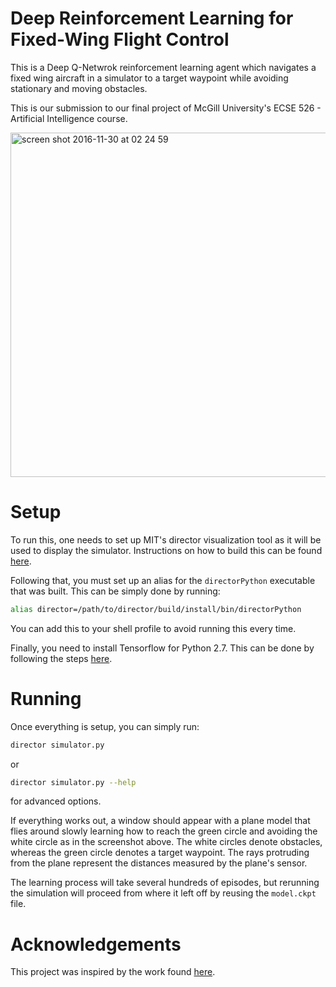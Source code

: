 # Deep Reinforcement Learning for Fixed-Wing Flight Control

This is a Deep Q-Netwrok reinforcement learning agent which navigates a fixed
wing aircraft in a simulator to a target waypoint while avoiding stationary
and moving obstacles.

This is our submission to our final project of McGill University's ECSE 526 -
Artificial Intelligence course.

<img width="551" alt="screen shot 2016-11-30 at 02 24 59" src="https://cloud.githubusercontent.com/assets/723610/20955252/b2f99780-bc0f-11e6-8bde-b441b763539f.png">


# Setup

To run this, one needs to set up MIT's director visualization tool as it will
be used to display the simulator. Instructions on how to build this can be
found [here](https://github.com/RobotLocomotion/director).

Following that, you must set up an alias for the `directorPython` executable
that was built. This can be simply done by running:

```bash
alias director=/path/to/director/build/install/bin/directorPython
```

You can add this to your shell profile to avoid running this every time.

Finally, you need to install Tensorflow for Python 2.7. This can be done by
following the steps
[here](https://www.tensorflow.org/versions/r0.12/get_started/os_setup.html).

# Running

Once everything is setup, you can simply run:

```bash
director simulator.py
```

or

```bash
director simulator.py --help
```

for advanced options.

If everything works out, a window should appear with a plane model that flies
around slowly learning how to reach the green circle and avoiding the white
circle as in the screenshot above. The white circles denote obstacles, whereas
the green circle denotes a target waypoint. The rays protruding from the plane
represent the distances measured by the plane's sensor.

The learning process will take several hundreds of episodes, but rerunning the
simulation will proceed from where it left off by reusing the `model.ckpt` file.

# Acknowledgements

This project was inspired by the work found
[here](https://github.com/peteflorence/Machine-Learning-6.867-homework).
